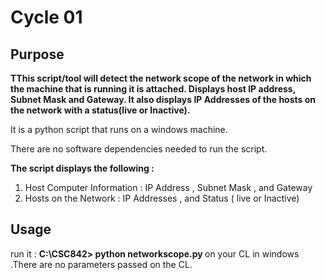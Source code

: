 
<h1>Cycle 01 </h1>

<h2>Purpose </h2>

<b>TThis script/tool will detect the network scope of the network in which the machine that is running it is attached. Displays host IP address, Subnet Mask and Gateway. It also displays IP Addresses of the hosts on the network with a status(live or Inactive).</b>

It is a python script that runs on a windows machine.

There are no software dependencies needed to run the script.

<b>The script displays the following :</b>

1. Host Computer Information : IP Address 
                               , Subnet Mask
                               , and  Gateway
2. Hosts on the Network : IP Addresses
                          , and Status ( live or Inactive)
                          
<h2> Usage </h2>

run it : <b> C:\CSC842> python networkscope.py </b> on your CL in windows .There are no parameters passed on the CL.
